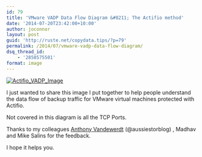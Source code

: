 ```yaml
---
id: 79
title: 'VMware VADP Data Flow Diagram &#8211; The Actifio method'
date: '2014-07-20T23:42:00+10:00'
author: joconnor
layout: post
guid: 'http://ruste.net/copydata.tips/?p=79'
permalink: /2014/07/vmware-vadp-data-flow-diagram/
dsq_thread_id:
    - '2858575501'
format: image
---
```


[![Actifio_VADP_Image](http://copydata.tips/wp-content/uploads/2014/07/Actifio_VADP-1024x685.png)](http://copydata.tips/wp-content/uploads/2014/07/Actifio_VADP.png)

I just wanted to share this image I put together to help people understand the data flow of backup traffic for VMware virtual machines protected with Actifio.

Not covered in this diagram is all the TCP Ports.

Thanks to my colleagues [Anthony Vandewerdt](http://aussiestorageblog.wordpress.com/ "Anthony Vandewerdt") (@aussiestorblog) , Madhav and Mike Salins for the feedback.

I hope it helps you.
